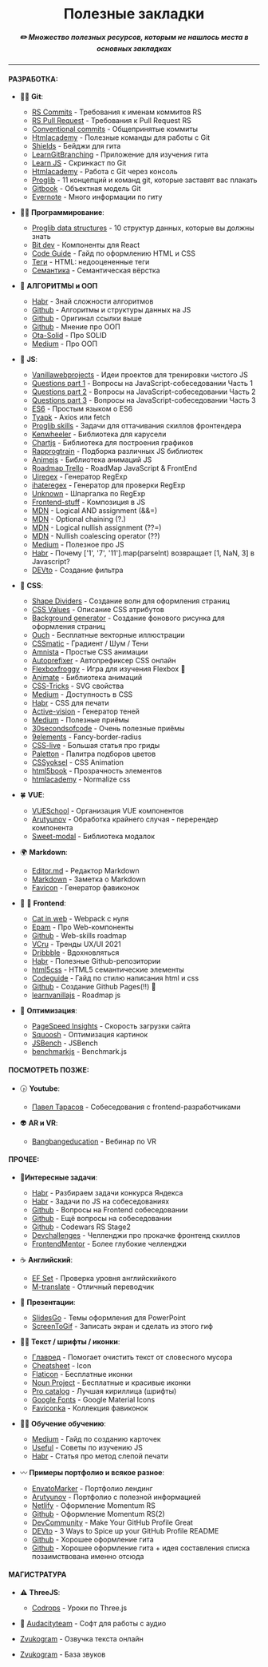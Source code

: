 <h1 align="center"> Полезные закладки </h1>
<h5 align="center">✏️ Множество полезных ресурсов, которым не нашлось места в основных закладках</h5>

---
#### РАЗРАБОТКА:
* 👩‍🎓 **Git**:
  * [RS Commits](https://docs.rs.school/#/git-convention) - Требования к именам коммитов RS
  * [RS Pull Request](https://docs.rs.school/#/stage2) - Требования к Pull Request RS
  * [Conventional commits](https://www.conventionalcommits.org/ru/v1.0.0-beta.4/) - Общепринятые коммиты
  * [Htmlacademy](https://htmlacademy.ru/blog/boost/tools/useful-commands-for-working-with-git) - Полезные команды для работы с Git
  * [Shields](https://shields.io/category/social) - Бейджи для гита
  * [LearnGitBranching](https://learngitbranching.js.org/?locale=ru_RU) - Приложение для изучения гита
  * [Learn JS](https://learn.javascript.ru/screencast/git) - Скринкаст по Git
  * [Htmlacademy](https://htmlacademy.ru/blog/boost/tools/git-console) - Работа с Git через консоль
  * [Proglib](https://proglib.io/p/painful-git/#:~:text=Команда%20git%20cherry-pick%20используется,которые%20переносят%20коммиты%20целыми%20цепочками.) - 11 концепций и команд git, которые заставят вас плакать
  * [Gitbook](https://uleming.github.io/gitbook/1_Объектная_модель_git.html) - Объектная модель Git
  * [Evernote](https://www.evernote.com/shard/s368/client/snv?noteGuid=b1359883-2b9e-419a-b9de-dd959fc05f05&noteKey=97c0f19486d851b3&sn=https%3A%2F%2Fwww.evernote.com%2Fshard%2Fs368%2Fsh%2Fb1359883-2b9e-419a-b9de-dd959fc05f05%2F97c0f19486d851b3&title=Git) - Много информации по гиту
  
* 👩‍💻 **Программирование**:
  * [Proglib data structures](https://proglib.io/p/data-structures/) - 10 структур данных, которые вы должны знать
  * [Bit dev](https://bit.dev/?__cf_chl_jschl_tk__=89cc6cf733c198d44c28d90533a4601d162f3b95-1601910069-0-AX48W6uk4QbtuufdW_o7oTGY0ZnFN2wrnPb5qvSnUAwsDoy6tPT5FpZ5nVWUm-M5y8x8ewSSqnoqDRlNGWQnAwVgDhUQDimHEyweXBas-MbH0MjFUXhdSPwkH2BdHWp9lRhKeN-pJloMP-m2PT_bL5yUWJz6xw_5fR9Pyuqdz2a2IzoXC_9l7kNkyQ2_rRYEErtQNKE92KylfT9foXD8Ve_mY8QYDnAJdUxWFc1mDM6NYSij-MeraPd1RrKW-GlFOtFWDsQxFHUSJ_w6c7nsRF_Bc9qEqc92V7U-hl8GGHUPvtqSJhiXI53HAo6ODhpGLMqWU32lhNs_NFQnNSfut0w) - Компоненты для React
  * [Code Guide](https://codeguide.co/) - Гайд по оформлению HTML и CSS 
  * [Теги](https://itnext.io/html-underrated-tags-119ef3e45b94) - HTML: недооцененные теги
  * [Семантика](https://medium.com/@stasonmars/секреты-использования-семантической-верстки-в-html5-c7cd5e6f1ebb) - Семантическая вёрстка
  
* 🧠 **АЛГОРИТМЫ и ООП**
  * [Habr](https://habr.com/ru/post/188010/) - Знай сложности алгоритмов
  * [Github](https://github.com/trekhleb/javascript-algorithms/blob/master/README.ru-RU.md) - Алгоритмы и структуры данных на JS
  * [Github](https://github.com/trekhleb/javascript-algorithms) - Оригинал ссылки выше
  * [Github](https://gist.github.com/Student-Java/4ef558ace30714381d4ad7a3a8b73959) - Мнение про ООП
  * [Ota-Solid](https://ota-solid.vercel.app/) - Про SOLID
  * [Medium](https://medium.com/swlh/what-is-object-oriented-programming-f5b42f3ac826) - Про ООП

* 👀 **JS**:
  * [Vanillawebprojects](https://github.com/bradtraversy/vanillawebprojects) - Идеи проектов для тренировки чистого JS
  * [Questions part 1](https://dailycoding.io/article/9Sw3icnckHsKtsYoM9iu) - Вопросы на JavaScript-собеседовании Часть 1
  * [Questions part 2](https://dailycoding.io/article/dp7tMZ9FoMiBdqx7vlpu) - Вопросы на JavaScript-собеседовании Часть 2
  * [Questions part 3](https://dailycoding.io/article/BsDJ0TLELTgrYO6RMAmB) - Вопросы на JavaScript-собеседовании Часть 3
  * [ES6](https://dailycoding.io/article/GcDTiFTsws6H21KIJ4pe) - Простым языком о ES6
  * [Tyapk](https://tyapk.ru/blog/post/axios-or-fetch) - Axios или fetch
  * [Proglib skills](https://proglib.io/p/zadachi-dlya-ottachivaniya-skillov-frontendera-2019-12-22) - Задачи для оттачивания скиллов фронтендера 
  * [Kenwheeler](http://kenwheeler.github.io/slick/) - Библиотека для карусели
  * [Сhartjs](https://www.chartjs.org/) - Библиотека для построения графиков
  * [Rapprogtrain](http://rapprogtrain.com/article/59) - Подборка различных JS библиотек
  * [Animejs](https://animejs.com/) - Библиотека анимаций JS
  * [Roadmap Trello](https://trello.com/b/COYcQZAm/roadmap-javascript-frontend-jun-to-lead) - RoadMap JavaScript & FrontEnd
  * [Uiregex](https://uiregex.com/ru?test=&match=&exact=Enter,%20Escape,%20Tab,%20Delete,%20Backspace,%20Insert,%20PageUp,%20PageDown,%20ArrowLeft,%20ArrowRight,%20ArrowUp,%20ArrowDown%20End,%20Home,%20Shift,%20F1,%20F2,%20F3,%20F4,%20F5,%20F6,%20F7,%20F8,%20F9,%20F10,%20F11,%20F12&blocked=а) - Генератор RegExp 
  * [ihateregex](https://ihateregex.io/) - Генератор для проверки RegExp
  * [Unknown](http://website-lab.ru/article/regexp/shpargalka_po_regulyarnyim_vyirajeniyam/) - Шпаргалка по RegExp
  * [Frontend-stuff](https://frontend-stuff.com/blog/composition/) - Композиция в JS 
  * [MDN](https://developer.mozilla.org/en-US/docs/Web/JavaScript/Reference/Operators/Logical_AND_assignment) - Logical AND assignment (&&=)
  * [MDN](https://developer.mozilla.org/en-US/docs/Web/JavaScript/Reference/Operators/Optional_chaining) - Optional chaining (?.)
  * [MDN](https://developer.mozilla.org/en-US/docs/Web/JavaScript/Reference/Operators/Logical_nullish_assignment) - Logical nullish assignment (??=)
  * [MDN](https://developer.mozilla.org/en-US/docs/Web/JavaScript/Reference/Operators/Nullish_coalescing_operator) - Nullish coalescing operator (??)
  * [Medium](https://blog.sessionstack.com/how-javascript-works-event-loop-and-the-rise-of-async-programming-5-ways-to-better-coding-with-2f077c4438b5) - Полезное про JS
  * [Habr](https://habr.com/ru/post/456344/) - Почему ['1', '7', '11'].map(parseInt) возвращает [1, NaN, 3] в Javascript?
  * [DEVto](https://dev.to/machy44/lets-create-our-own-filter-method-in-js--5gh4) - Создание фильтра

* 🍑 **CSS**:
  * [Shape Dividers](https://www.shapedivider.app/) - Создание волн для оформления страниц
  * [CSS Values](https://cssvalues.com/) - Описание CSS атрибутов 
  * [Background generator](https://background-generator.com/) - Создание фонового рисунка для оформления страниц
  * [Ouch](https://icons8.ru/illustrations) - Бесплатные векторные иллюстрации
  * [CSSmatic](https://www.cssmatic.com/gradient-generator#'%5C-moz%5C-linear%5C-gradient%5C%28left%5C%2C%5C%20rgba%5C%28248%5C%2C80%5C%2C50%5C%2C1%5C%29%5C%200%5C%25%5C%2C%5C%20rgba%5C%28241%5C%2C111%5C%2C92%5C%2C1%5C%29%5C%2050%5C%25%5C%2C%5C%20rgba%5C%28246%5C%2C41%5C%2C12%5C%2C1%5C%29%5C%2051%5C%25%5C%2C%5C%20rgba%5C%28240%5C%2C47%5C%2C23%5C%2C1%5C%29%5C%2071%5C%25%5C%2C%5C%20rgba%5C%28231%5C%2C56%5C%2C39%5C%2C1%5C%29%5C%20100%5C%25%5C%29%5C%3B') - Градиент / Шум / Тени
  * [Amnista](https://animista.net/play/basic) - Простые CSS анимации
  * [Autoprefixer](https://autoprefixer.github.io/ru/) - Автопрефиксер CSS онлайн
  * [Flexboxfroggy](https://flexboxfroggy.com/#ru) - Игра для изучения Flexbox 🐸
  * [Animate](https://animate.style/) - Библиотека анимаций
  * [CSS-Tricks](https://css-tricks.com/svg-properties-and-css/) - SVG свойства
  * [Medium](https://medium.com/@ABatickaya/думая-о-доступности-пишем-css-9032d7b64fb2) - Доступность в CSS
  * [Habr](https://habr.com/ru/company/ruvds/blog/317776/) - CSS для печати
  * [Active-vision](https://active-vision.ru/icon/box-shadow/) - Генератор теней
  * [Medium](https://medium.com/nuances-of-programming/8-полезных-приемов-в-css-эффект-параллакса-прилипающий-футер-и-многое-другое-f5a656814b9a) - Полезные приёмы
  * [30secondsofcode](https://www.30secondsofcode.org/css/p/1) - Очень полезные приёмы
  * [9elements](https://9elements.github.io/fancy-border-radius/) - Fancy-border-radius
  * [CSS-live](https://css-live.ru/css/bolshaya-statya-pro-gridy-css-grid-layout.html#item-in-area) - Большая статья про гриды
  * [Paletton](https://paletton.com/#uid=1000u0kllllaFw0g0qFqFg0w0aF) - Палитра подборов цветов
  * [CSSyoksel](http://css.yoksel.ru/css-animation/) - CSS Animation
  * [html5book](https://html5book.ru/transparency/) - Прозрачность элементов
  * [htmlacademy](https://htmlacademy.ru/blog/boost/frontend/about-normalize-css) - Normalize css

* 🍀 **VUE**:
  * [VUESchool](https://vueschool.io/articles/vuejs-tutorials/structuring-vue-components/) - Организация VUE компонентов
  * [Arutyunov](https://arutyunov.me/blog/vue/pravilnyj-sposob-zastavit-vue-perenderit-komponent/) - Обработка крайнего случая - перерендер компонента
  * [Sweet-modal](https://sweet-modal-vue.adepto.as/) - Библиотека модалок

* 🌍 **Markdown**:
  * [Editor.md](https://pandao.github.io/editor.md/en.html) - Редактор Markdown
  * [Markdown](https://guides.hexlet.io/markdown/) - Заметка о Markdown
  * [Favicon](https://realfavicongenerator.net/) - Генератор фавиконок

* 🌝 🌚 **Frontend**:
  * [Cat in web](https://www.cat-in-web.ru/webpack-from-zero/) - Webpack с нуля
  * [Epam](https://drive.google.com/file/d/16OH-YtmCCay7_i7fV6aHYrzwPHkYO7aj/view) - Про Web-компоненты
  * [Github](https://andreasbm.github.io/web-skills/) - Web-skills roadmap
  * [VCru](https://vc.ru/design/178662-devyat-glavnyh-trendov-v-ux-ui-dizayne-v-2021-godu) - Тренды UX/UI 2021
  * [Dribbble](https://dribbble.com/search/minimalism%20ui) - Вдохновляться
  * [Habr](https://habr.com/ru/company/ruvds/blog/519652/) - Полезные Github-репозитории
  * [html5css](https://html5css.ru/html/html5_semantic_elements.php) - HTML5 семантические элементы
  * [Codeguide](https://codeguide.co/) - Гайд по стилю написания html и css
  * [Github](https://github.com/rolling-scopes-school/tasks/blob/master/tasks/stage-0/create-github-pages.md) - Создание Github Pages(!!) 🏓
  * [learnvanillajs](https://learnvanillajs.com/roadmap/) - Roadmap js

* 🚀 **Оптимизация**:
  * [PageSpeed Insights](https://developers.google.com/speed/pagespeed/insights/) - Скорость загрузки сайта
  * [Squoosh](https://squoosh.app/) - Оптимизация картинок
  * [JSBench](https://jsbench.me/) - JSBench
  * [benchmarkjs](https://benchmarkjs.com/) - Benchmark.js 
  
#### ПОСМОТРЕТЬ ПОЗЖЕ:
* 🕟 **Youtube**:
  * [Павел Тарасов](https://www.youtube.com/channel/UC72FljP7m2CyHynI5fQ_Puw) - Собеседования с frontend-разработчиками

* 👽 **AR и VR**:
  * [Bangbangeducation](https://bangbangeducation.ru/webinars/phygital-tools) - Вебинар по VR

#### ПРОЧЕЕ:
* 🍡**Интересные задачи**:
  * [Habr](https://habr.com/ru/company/yandex/blog/430560/) - Разбираем задачи конкурса Яндекса
  * [Habr](https://habr.com/ru/company/skillbox/blog/445360/) - Задачи по JS на собеседованиях
  * [Github](https://github.com/zhechka/Front-end-Developer-Interview-Questions/blob/master/Translations/Russian/README_RU.md) - Вопросы на Frontend собеседовании
  * [Github](https://github.com/zhechka/Front-end-Developer-Interview-Questions) - Ещё вопросы на собеседовании
  * [Github](https://github.com/rolling-scopes-school/tasks/blob/master/tasks/codewars.md) - Codewars RS Stage2
  * [Devchallenges](https://devchallenges.io/?ref=blog.moeminmamdouh.com) - Челленджи про прокачке фронтенд скиллов 
  * [FrontendMentor](https://www.frontendmentor.io/challenges) - Более глубокие челленджи
 
* ☕ **Английский**:
  * [EF Set](https://www.efset.org/ru/free-english-test/) - Проверка уровня английскийкого
  * [M-translate](https://www.m-translate.ru/) - Отличный переводчик

* 🌾 **Презентации**:
  * [SlidesGo](https://slidesgo.com/) - Темы оформления для PowerPoint
  * [ScreenToGif](https://www.screentogif.com/) - Записать экран и сделать из этого гиф

* 🤦‍♀️ **Текст / шрифты / иконки**:
  * [Главред](https://glvrd.ru/) - Помогает очистить текст от словесного мусора
  * [Cheatsheet](https://fontawesome.com/v4.7.0/cheatsheet/) - Icon 
  * [Flaticon](https://www.flaticon.com/) - Бесплатные иконки
  * [Noun Project](https://thenounproject.com/) - Бесплатные и красивые иконки
  * [Pro catalog](https://pro-catalog.ru/) - Лучшая кириллица (шрифты)
  * [Google Fonts](https://fonts.google.com/icons) - Google Material Icons 
  * [Faviconka](http://faviconka.ru/) - Коллекция фавиконок

* 👩‍🏫 **Обучение обучению**:
  * [Medium](https://medium.com/@iDoRecall/https-medium-com-idorecall-how-to-create-and-practice-flashcards-like-a-boss-b7efb5a53293) - Гайд по созданию карточек
  * [Useful](https://sinyakov.com/frontend/problems.html) - Советы по изучению JS
  * [Habr](https://habr.com/ru/company/dododev/blog/462747/) - Статья про метод слепой печати
  
* 〰 **Примеры портфолио и всякое разное**:
  * [EnvatoMarker](http://preview.themeforest.net/item/jordan-modern-onepage-resume-portfolio-theme/full_screen_preview/17130387?_ga=2.13452528.690574824.1600542939-867042192.1581518391) - Портфолио лендинг
  * [Arutyunov](https://arutyunov.me/portfolio/#) - Портфолио с полезной информацией
  * [Netlify](https://silly-morse-fa1bf9.netlify.app/) - Оформление Momentum RS
  * [Github](https://rolling-scopes-school.github.io/vlardeo-JS2020Q3/momentum/) - Оформление Momentum RS(2)
  * [DevCommunity](http://koneksi-aman.com/proxy/index.php?q=maq-1aOpeYmUnqZmyMmcsaulueJk1JfbvnSupOO3ptWaqrLakpy6zJ-fmaS5h9Szq6LInJbOl9nHdKSW3A) - Make Your GitHub Profile Great
  * [DEVto](https://dev.to/jayehernandez/3-ways-to-spice-up-your-github-profile-readme-1276) - 3 Ways to Spice up your GitHub Profile README
  * [Github](https://github.com/M0nica?tab=overview&from=2020-09-01&to=2020-09-18) - Хорошее оформление гита
  * [Github](https://github.com/chrisryana) - Хорошее оформление гита + идея составления списка позаимствована именно отсюда

#### МАГИСТРАТУРА
* ⚠ **ThreeJS**:
  * [Codrops](https://tympanus.net/codrops/category/tutorials/) - Уроки по Three.js
  
* 📵 [Аudacityteam](https://www.audacityteam.org/?__cf_chl_captcha_tk__=c69669b28ef421151c36b718315c7eccbe512b1e-1601919708-0-Aa1aN88vq9t6p1N-o90WxusUdIckSEJnFOaiyNPRMC9LR7PCByXXe5aI6skNo9tVJosclYYJP16K5tmWfo96XqUExtpC6p-FyVsiPmbZze9EKNZDYBfRI5vGQ5J2RlXaKh0x2FlMszUBV3FdQsZw0tvFIIL4PCFOKgYPYVdiyKSmQYBAfWJypr_E8ucWXpP4SYjuE0E-utVMycEKeVHaw7RDAwH6SmxC1b-0q-ImrcRczN3heOCABNw2GAKjzAUqK9_nuJn75TfKxSdocs5lC-ToVmojwpU7zv56M-RDlK70WdM1RybW5NIGD0jVlXg2Y1l6wQo7rP_zA4bSi5_X945yrAiuIj5o3hSU0bYxgrlT1fR2Zd7bkPnsfoCZicUqXeHzFGF0wJxkMepRMz-Vbte6kpApHu05tUBQEZseNq29sy8uDzUaV5JQoFOFaXoga4LY8gdOiLYnufdXblGNaErlBUm1buvDMXW1kHIsP1aHr4IQmOv5c_KhUDRE3LaM9kTLxjqm7WYj17fM9f7Y2otp6Tf_zizIQ7BJUcoxxCB3) - Софт для работы с аудио
* [Zvukogram](https://zvukogram.com/speech/) - Озвучка текста онлайн
* [Zvukogram](https://zvukogram.com/) - База звуков 
